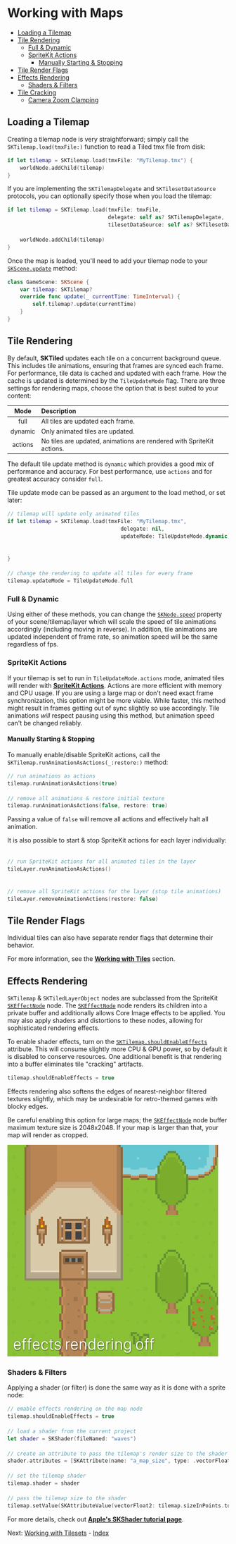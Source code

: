 # Working with Maps

- [Loading a Tilemap](#loading-a-tilemap)
- [Tile Rendering](#tile-rendering)
    - [Full & Dynamic](#full-amp-dynamic)
    - [SpriteKit Actions](#spritekit-actions)
        - [Manually Starting & Stopping](#manually-starting-amp-starting)
- [Tile Render Flags](#tile-render-flags)
- [Effects Rendering](#effects-rendering)
   - [Shaders & Filters](#shaders-amp-filters)
- [Tile Cracking](#tile-cracking)
    - [Camera Zoom Clamping](#camera-zoom-clamping)


## Loading a Tilemap

Creating a tilemap node is very straightforward; simply call the `SKTilemap.load(tmxFile:)` function to read a Tiled tmx file from disk:

```swift
if let tilemap = SKTilemap.load(tmxFile: "MyTilemap.tmx") {
    worldNode.addChild(tilemap)
}
```

If you are implementing the `SKTilemapDelegate` and `SKTilesetDataSource` protocols, you can optionally specify those when you load the tilemap:

```swift
if let tilemap = SKTilemap.load(tmxFile: tmxFile,
                                delegate: self as? SKTilemapDelegate,
                                tilesetDataSource: self as? SKTilesetDataSource) {

    worldNode.addChild(tilemap)
}
```

Once the map is loaded, you'll need to add your tilemap node to your [`SKScene.update`][skscene-update-url] method:


```swift
class GameScene: SKScene {
    var tilemap: SKTilemap?
    override func update(_ currentTime: TimeInterval) {
        self.tilemap?.update(currentTime)
    }
}
```


## Tile Rendering


By default, **SKTiled** updates each tile on a concurrent background queue. This includes tile animations, ensuring that frames are synced each frame. For performance, tile data is cached and updated with each frame. How the cache is updated is determined by the `TileUpdateMode` flag. There are three settings for rendering maps, choose the option that is best suited to your content:


|  Mode   | Description                                                           |
|:-------:|:----------------------------------------------------------------------|
|  full   | All tiles are updated each frame.                                     |
| dynamic | Only animated tiles are updated.                                      |
| actions | No tiles are updated, animations are rendered with SpriteKit actions. |


The default tile update method is `dynamic` which provides a good mix of performance and accuracy. For best performance, use `actions` and for greatest accuracy consider `full`.

Tile update mode can be passed as an argument to the load method, or set later:

```swift
// tilemap will update only animated tiles
if let tilemap = SKTilemap.load(tmxFile: "MyTilemap.tmx", 
									delegate: nil, 
									updateMode: TileUpdateMode.dynamic) {
		
									
}

// change the rendering to update all tiles for every frame
tilemap.updateMode = TileUpdateMode.full
```


### Full & Dynamic

Using either of these methods, you can change the [`SKNode.speed`][sknode-speed-url] property of your scene/tilemap/layer which will scale the speed of tile animations accordingly (including moving in reverse). In addition, tile animations are updated independent of frame rate, so animation speed will be the same regardless of fps.


### SpriteKit Actions

If your tilemap is set to run in `TileUpdateMode.actions` mode, animated tiles will render with [**SpriteKit Actions**][skaction-url]. Actions are more efficient with memory and CPU usage. If you are using a large map or don't need exact frame synchronization, this option might be more viable. While faster, this method might result in frames getting out of sync slightly so use accordingly. Tile animations *will* respect pausing using this method, but animation speed can't be changed reliably.


#### Manually Starting & Stopping

To manually enable/disable SpriteKit actions, call the `SKTilemap.runAnimationAsActions(_:restore:)` method:


```swift
// run animations as actions
tilemap.runAnimationAsActions(true)

// remove all animations & restore initial texture
tilemap.runAnimationAsActions(false, restore: true)
```

Passing a value of `false` will remove all actions and effectively halt all animation.


It is also possible to start & stop SpriteKit actions for each layer individually:

```swift

// run SpriteKit actions for all animated tiles in the layer
tileLayer.runAnimationAsActions()


// remove all SpriteKit actions for the layer (stop tile animations)
tileLayer.removeAnimationActions(restore: false)
```


## Tile Render Flags

Individual tiles can also have separate render flags that determine their behavior.

For more information, see the [**Working with Tiles**](working-with-tiles.html#tile-render-mode) section.

## Effects Rendering

`SKTilemap` & `SKTiledLayerObject` nodes are subclassed from the SpriteKit [`SKEffectNode`][skeffectnode-url] node. The [`SKEffectNode`][skeffectnode-url] node renders its children into a private buffer and additionally allows Core Image effects to be applied. You may also apply shaders and distortions to these nodes, allowing for sophisticated rendering effects.

To enable shader effects, turn on the [`SKTilemap.shouldEnableEffects`][skeffectnode-effects-url] attribute. This will consume slightly more CPU & GPU power, so by default it is disabled to conserve resources. One additional benefit is that rendering into a buffer eliminates tile "cracking" artifacts.

```swift
tilemap.shouldEnableEffects = true
```

Effects rendering also softens the edges of nearest-neighbor filtered textures slightly, which may be undesirable for retro-themed games with blocky edges.

Be careful enabling this option for large maps; the [`SKEffectNode`][skeffectnode-url] node buffer maximum texture size is 2048x2048. If your map is larger than that, your map will render as cropped.

![Effects Rendering](images/effects-rendering.gif)


### Shaders & Filters

Applying a shader (or filter) is done the same way as it is done with a sprite node:

```swift
// emable effects rendering on the map node
tilemap.shouldEnableEffects = true

// load a shader from the current project
let shader = SKShader(fileNamed: "waves")

// create an attribute to pass the tilemap's render size to the shader as an attribute
shader.attributes = [SKAttribute(name: "a_map_size", type: .vectorFloat2)]

// set the tilemap shader
tilemap.shader = shader

// pass the tilemap size to the shader
tilemap.setValue(SKAttributeValue(vectorFloat2: tilemap.sizeInPoints.toVec2), forAttribute: "a_map_size")
```

For more details, check out [**Apple's SKShader tutorial page**][skshader-url].




Next: [Working with Tilesets](working-with-tilesets.html) - [Index](Tutorial.html)

[skscene-update-url]:https://developer.apple.com/documentation/spritekit/skscene/1519802-update
[skshader-url]:https://developer.apple.com/documentation/spritekit/skshader
[skeffectnode-url]:https://developer.apple.com/documentation/spritekit/skeffectnode
[skeffectnode-effects-url]:https://developer.apple.com/documentation/spritekit/skeffectnode/1459385-shouldenableeffects
[sknode-speed-url]:https://developer.apple.com/documentation/spritekit/sknode/1483036-speed
[skaction-url]:https://developer.apple.com/documentation/spritekit/skaction
